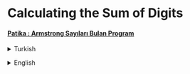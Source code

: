 # Calculating the Sum of Digits
#### [Patika : Armstrong Sayıları Bulan Program](https://app.patika.dev/moduller/java101/pratik-armstrong-1)
<details><summary>Turkish</summary>
<p>

# Ödev
## Java 101 - Döngüler - Basamak Sayılarının Toplamını Hesaplama
Bir sayının basamak sayılarının toplamını hesaplayan program yazınız.

### Senaryolar 
- `Senaryo 1:` 

        Sayı Giriniz : 3
        En az iki basamaklı pozitif tam sayı giriniz.
        Sayı Giriniz : 1643
        1643 Sayısının Basamakları Toplamı : 14

</p>

</details>

<p>
</p>  

 <details><summary>English</summary>
  <p>

  </p>

<p align="center">
  <img width="600" height="300" src="https://github.com/aykutcihansevim/PatikaDev/blob/main/images/workinprogress.png?raw=true">
  <img width="600" height="300" src="https://github.com/aykutcihansevim/PatikaDev/blob/main/images/underconscontentwillbe.png?raw=true">
</p>

</details>


